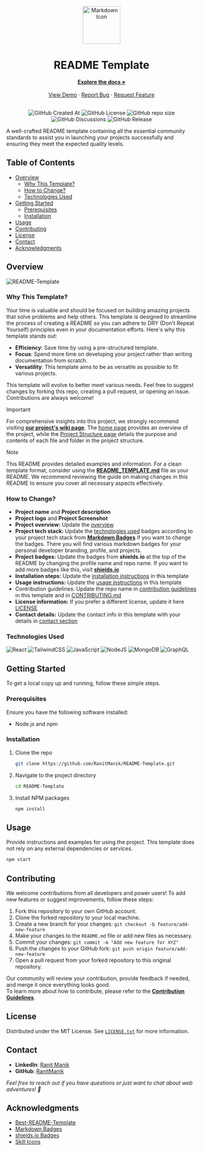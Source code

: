 <div align="center">
  <img width="100px" src="https://skillicons.dev/icons?i=md" alt="Markdown Icon">
  <h1>README Template</h1>
  <a href="https://github.com/RanitManik/README-Template/wiki"><strong>Explore the docs »</strong></a>
  <br>
  <br>
  <a href="https://github.com/RanitManik/README-Template">View Demo</a>
  ·
  <a href=".github/ISSUE_TEMPLATE/bug_report.md">Report Bug</a>
  ·
  <a href=".github/ISSUE_TEMPLATE/feature_request.md">Request Feature</a>
  <br/>
  <br/>

![GitHub Created At](https://img.shields.io/github/created-at/RanitManik/README-Template)
![GitHub License](https://img.shields.io/github/license/RanitManik/README-Template)
![GitHub repo size](https://img.shields.io/github/repo-size/RanitManik/README-Template)
![GitHub Discussions](https://img.shields.io/github/discussions/RanitManik/README-Template)
![GitHub Release](https://img.shields.io/github/v/release/RanitManik/README-Template)

</div>

A well-crafted README template containing all the essential community standards to assist you in launching your projects
successfully and ensuring they meet the expected quality levels.

## Table of Contents

- [Overview](#overview)
    - [Why This Template?](#why-this-template)
    - [How to Change?](#how-to-change)
    - [Technologies Used](#technologies-used)
- [Getting Started](#getting-started)
    - [Prerequisites](#prerequisites)
    - [Installation](#installation)
- [Usage](#usage)
- [Contributing](#contributing)
- [License](#license)
- [Contact](#contact)
- [Acknowledgments](#acknowledgments)

## Overview

![README-Template](https://github.com/RanitManik/README-Template/assets/138437760/a505a90d-912f-4f18-a604-94209bcda021)


### Why This Template?

Your time is valuable and should be focused on building amazing projects that solve problems and help others. This
template is designed to streamline the process of creating a README so you can adhere to DRY (Don't Repeat Yourself)
principles even in your documentation efforts. Here's why this template stands out:

- **Efficiency**: Save time by using a pre-structured template.
- **Focus**: Spend more time on developing your project rather than writing documentation from scratch.
- **Versatility**: This template aims to be as versatile as possible to fit various projects.

This template will evolve to better meet various needs. Feel free to suggest changes by forking this repo, creating a
pull request, or opening an issue. Contributions are always welcome!

> [!IMPORTANT]
> For comprehensive insights into this project, we strongly recommend visiting **[our project's wiki page](https://github.com/RanitManik/README-Template/wiki)**.
> The [home page](https://github.com/RanitManik/README-Template/wiki) provides an overview of the project, while the [Project Structure page](https://github.com/RanitManik/README-Template/wiki/Project-Structure) details the purpose and contents of each file and folder in the project structure.

> [!Note]
> This README provides detailed examples and information. For a clean template format, consider using the **[README_TEMPLATE.md](README_TEMPLATE.md)** file as your README. We recommend reviewing the guide on making changes in this README to ensure you cover all necessary aspects effectively.

### How to Change?

- **Project name** and **Project description**
- **Project logo** and **Project Screenshot**
- **Project overview:** Update the [overview](#overview)
- **Project tech stack:** Update the [technologies used](#technologies-used) badges according to your project tech stack
  from **[Markdown Badges](https://github.com/Ileriayo/markdown-badges)** if you want to change the badges. There you will
  find various markdown badges for your personal developer branding, profile, and projects.
- **Project badges:** Update the badges from **shields.io** at the top of the README by changing the profile name and repo
  name.
  If you want to add more badges like this, visit **[shields.io](https://shields.io/badges)**
- **Installation steps:** Update the [installation instructions](#installation) in this template
- **Usage instructions:** Update the [usage instructions](#usage) in this template
- Contribution guidelines: Update the repo name in [contribution guidelines](#contributing) in this template and
  in [CONTRIBUTING.md](.github/CONTRIBUTING.md)
- **License information:** If you prefer a different license, update it here [LICENSE](LICENSE)
- **Contact details:** Update the contact info in this template with your details in [contact section](#contact)

### Technologies Used

![React](https://img.shields.io/badge/react-%2320232a.svg?style=for-the-badge&logo=react&logoColor=%2361DAFB)
![TailwindCSS](https://img.shields.io/badge/tailwindcss-%2338B2AC.svg?style=for-the-badge&logo=tailwind-css&logoColor=white)
![JavaScript](https://img.shields.io/badge/JavaScript-F7DF1E?style=for-the-badge&logo=javascript&logoColor=black)
![NodeJS](https://img.shields.io/badge/node.js-6DA55F?style=for-the-badge&logo=node.js&logoColor=white)
![MongoDB](https://img.shields.io/badge/MongoDB-%234ea94b.svg?style=for-the-badge&logo=mongodb&logoColor=white)
![GraphQL](https://img.shields.io/badge/-GraphQL-E10098?style=for-the-badge&logo=graphql&logoColor=white)

## Getting Started

To get a local copy up and running, follow these simple steps.

### Prerequisites

Ensure you have the following software installed:

- Node.js and npm

### Installation

1. Clone the repo
   ```sh
   git clone https://github.com/RanitManik/README-Template.git
   ```
2. Navigate to the project directory
   ```sh
   cd README-Template
   ```
3. Install NPM packages
   ```sh
   npm install
   ```

## Usage

Provide instructions and examples for using the project. This template does not rely on any external dependencies or
services.

```sh
npm start
```

## Contributing

We welcome contributions from all developers and power users! To add new features or suggest improvements, follow these
steps:

1. Fork this repository to your own GitHub account.
2. Clone the forked repository to your local machine.
3. Create a new branch for your changes: `git checkout -b feature/add-new-feature`
4. Make your changes to the `README.md` file or add new files as necessary.
5. Commit your changes: `git commit -m "Add new feature for XYZ"`
6. Push the changes to your GitHub fork: `git push origin feature/add-new-feature`
7. Open a pull request from your forked repository to this original repository.

Our community will review your contribution, provide feedback if needed, and merge it once everything looks good.
<br/>
To learn more about how to contribute, please refer to the **[Contribution Guidelines](.github/CONTRIBUTING.md)**.

## License

Distributed under the MIT License. See [`LICENSE.txt`](LICENSE) for more information.

## Contact

- **LinkedIn**: [Ranit Manik](https://www.linkedin.com/in/ranit-manik/)
- **GitHub**: [RanitManik](https://github.com/RanitManik)

_Feel free to reach out if you have questions or just want to chat about web adventures! 🚀_

## Acknowledgments

- [Best-README-Template](https://github.com/othneildrew/Best-README-Template)
- [Markdown Badges](https://github.com/Ileriayo/markdown-badges)
- [shields.io Badges](https://shields.io/)
- [Skill Icons](https://github.com/tandpfun/skill-icons)
